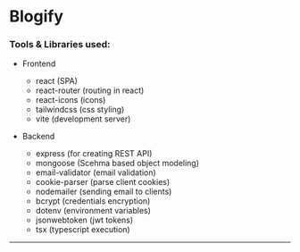 # Blogify

### Tools & Libraries used:

- Frontend
    - react (SPA)
    - react-router (routing in react)
    - react-icons (icons)
    - tailwindcss (css styling)
    - vite (development server)

- Backend
    - express (for creating REST API)
    - mongoose (Scehma based object modeling)
    - email-validator (email validation)
    - cookie-parser (parse client cookies)
    - nodemailer (sending email to clients)
    - bcrypt (credentials encryption)
    - dotenv (environment variables)
    - jsonwebtoken (jwt tokens)
    - tsx (typescript execution)

---
